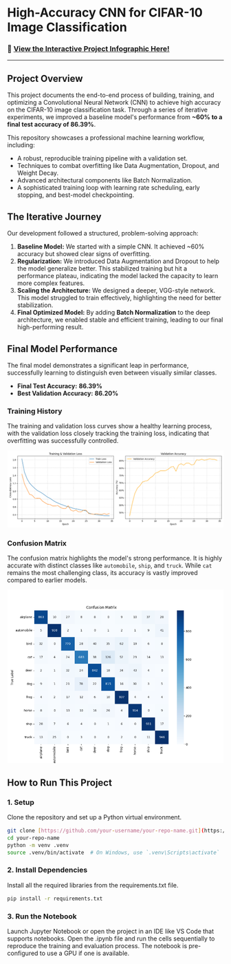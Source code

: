 # High-Accuracy CNN for CIFAR-10 Image Classification

### 🚀 [View the Interactive Project Infographic Here!](https://hamzaelbensiri.github.io/cifar10-image-classifier/#deep-dive)


---

## Project Overview

This project documents the end-to-end process of building, training, and optimizing a Convolutional Neural Network (CNN) to achieve high accuracy on the CIFAR-10 image classification task. Through a series of iterative experiments, we improved a baseline model's performance from **~60% to a final test accuracy of 86.39%**.

This repository showcases a professional machine learning workflow, including:
-   A robust, reproducible training pipeline with a validation set.
-   Techniques to combat overfitting like Data Augmentation, Dropout, and Weight Decay.
-   Advanced architectural components like Batch Normalization.
-   A sophisticated training loop with learning rate scheduling, early stopping, and best-model checkpointing.

## The Iterative Journey

Our development followed a structured, problem-solving approach:

1.  **Baseline Model:** We started with a simple CNN. It achieved ~60% accuracy but showed clear signs of overfitting.
2.  **Regularization:** We introduced Data Augmentation and Dropout to help the model generalize better. This stabilized training but hit a performance plateau, indicating the model lacked the capacity to learn more complex features.
3.  **Scaling the Architecture:** We designed a deeper, VGG-style network. This model struggled to train effectively, highlighting the need for better stabilization.
4.  **Final Optimized Model:** By adding **Batch Normalization** to the deep architecture, we enabled stable and efficient training, leading to our final high-performing result.

## Final Model Performance

The final model demonstrates a significant leap in performance, successfully learning to distinguish even between visually similar classes.

-   **Final Test Accuracy:** **86.39%**
-   **Best Validation Accuracy:** **86.20%**

### Training History
The training and validation loss curves show a healthy learning process, with the validation loss closely tracking the training loss, indicating that overfitting was successfully controlled.

![Training History Plot](artifacts/training_history.png)

### Confusion Matrix
The confusion matrix highlights the model's strong performance. It is highly accurate with distinct classes like `automobile`, `ship`, and `truck`. While `cat` remains the most challenging class, its accuracy is vastly improved compared to earlier models.

![Confusion Matrix Plot](artifacts/confusion_matrix.png)

## How to Run This Project

### 1. Setup

Clone the repository and set up a Python virtual environment.

```bash
git clone [https://github.com/your-username/your-repo-name.git](https://github.com/your-username/your-repo-name.git)
cd your-repo-name
python -m venv .venv
source .venv/bin/activate  # On Windows, use `.venv\Scripts\activate`

```
### 2. Install Dependencies

Install all the required libraries from the requirements.txt file.

```bash
pip install -r requirements.txt

```
### 3. Run the Notebook
Launch Jupyter Notebook or open the project in an IDE like VS Code that supports notebooks.
Open the .ipynb file and run the cells sequentially to reproduce the training and evaluation process. The notebook is pre-configured to use a GPU if one is available.
